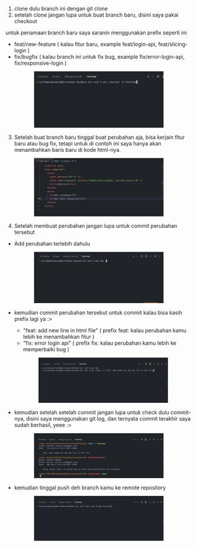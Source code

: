 1. clone dulu branch ini dengan git clone
2. setelah clone jangan lupa untuk buat branch baru, disini saya pakai checkout

untuk penamaan branch baru saya saranin menggunakan prefix seperti ini

- feat/new-feature ( kalau fitur baru, example feat/login-api, feat/slicing-login )
- fix/bugfix ( kalau branch ini untuk fix bug, example fix/error-login-api, fix/responsive-login )

<p align="center">
  <img src="./img/Screenshot 2025-09-04 at 07.07.37.png" width="350" title="hover text">
</p>

3. Setelah buat branch baru tinggal buat perubahan aja, bisa kerjain fitur baru atau bug fix, tetapi untuk di contoh ini saya hanya akan menambahkan baris baru di kode html-nya.
<p align="center">
  <img src="./img/Screenshot 2025-09-04 at 07.14.07.png" width="350" title="hover text">
</p>

4. Setelah membuat perubahan jangan lupa untuk commit perubahan tersebut

- Add perubahan terlebih dahulu
<p align="center">
  <img src="./img/Screenshot 2025-09-04 at 07.15.02.png" width="350" title="hover text">
</p>

- kemudian commit perubahan tersebut
  untuk commit kalau bisa kasih prefix lagi ya :>

  - "feat: add new line in html file" ( prefix feat: kalau perubahan kamu lebih ke menambahkan fitur )
  - "fix: error login api" ( prefix fix: kalau perubahan kamu lebih ke memperbaiki bug )
  <p align="center">
    <img src="./img/Screenshot 2025-09-04 at 07.15.44.png" width="350" title="hover text">
  </p>

- kemudian setelah setelah commit jangan lupa untuk check dulu commit-nya, disini saya menggunakan git log, dan ternyata commit terakhir saya sudah berhasil, yeee :>
<p align="center">
  <img src="./img/Screenshot 2025-09-04 at 07.16.04.png" width="350" title="hover text">
</p>

- kemudian tinggal push deh branch kamu ke remote repository
<p align="center">
  <img src="./img/Screenshot 2025-09-04 at 07.21.45.png" width="350" title="hover text">
</p>
